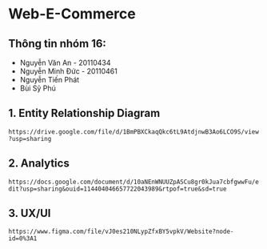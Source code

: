 # Web-E-Commerce

## Thông tin nhóm 16:

-   Nguyễn Văn An - 20110434
-   Nguyễn Minh Đức - 20110461
-   Nguyễn Tiến Phát
-   Bùi Sỹ Phú

## 1. Entity Relationship Diagram

`https://drive.google.com/file/d/1BmPBXCkaqQkc6tL9AtdjnwB3Ao6LCO9S/view?usp=sharing`

## 2. Analytics

`https://docs.google.com/document/d/10aNEnWNUUZpASCu8gr0kJua7cbfgwwFu/edit?usp=sharing&ouid=114404046657722043989&rtpof=true&sd=true`

## 3. UX/UI

`https://www.figma.com/file/vJ0es210NLypZfxBY5vpkV/Website?node-id=0%3A1`
